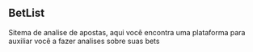 ## BetList
<p>Sitema de analise de apostas, aqui você encontra uma plataforma para auxiliar você a fazer analises sobre suas bets</p>
